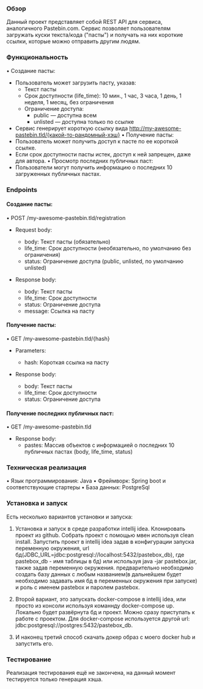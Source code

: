### Обзор

Данный проект представляет собой REST API для сервиса, аналогичного Pastebin.com. Сервис позволяет пользователям загружать куски текста/кода ("пасты") и получать на них короткие ссылки, которые можно отправить другим людям.

### Функциональность

• Создание пасты: 
  * Пользователь может загрузить пасту, указав:
    * Текст пасты
    * Срок доступности (life_time): 10 мин., 1 час, 3 часа, 1 день, 1 неделя, 1 месяц, без ограничения
    * Ограничение доступа:
      * public — доступна всем
      * unlisted — доступна только по ссылке
  * Сервис генерирует короткую ссылку вида http://my-awesome-pastebin.tld/{какой-то-рандомный-хэш}
• Получение пасты:
  * Пользователь может получить доступ к пасте по ее короткой ссылке.
  * Если срок доступности пасты истек, доступ к ней запрещен, даже для автора.
• Просмотр последних публичных паст: 
  * Пользователи могут получить информацию о последних 10 загруженных публичных пастах.

### Endpoints

#### Создание пасты:

• POST /my-awesome-pastebin.tld/registration

  * Request body:
    * body: Текст пасты (обязательно)
    * life_time: Срок доступности (необязательно, по умолчанию без ограничения)
    * status: Ограничение доступа (public, unlisted, по умолчанию unlisted)

  * Response body:
    * body: Текст пасты
    * life_time: Срок доступности
    * status: Ограничение доступа
    * message: Ссылка на пасту
#### Получение пасты:

• GET /my-awesome-pastebin.tld/{hash}

  * Parameters:
    * hash: Короткая ссылка на пасту

  * Response body:
    * body: Текст пасты
    * life_time: Срок доступности
    * status: Ограничение доступа

#### Получение последних публичных паст:

• GET /my-awesome-pastebin.tld

  * Response body:
    * pastes: Массив объектов с информацией о последних 10 публичных пастах (body, life_time, status)

### Техническая реализация

• Язык программирования: Java
• Фреймворк: Spring boot и соответствующие стартеры
• База данных: PostgreSql

### Установка и запуск

Есть несколько вариантов установки и запуска:
1) Установка и запуск в среде разработки intellij idea. Клонировать проект из github. Собрать проект с помощью мвен используя clean install.
Запустить проект в intellij idea задав в конфигурации запуска переменную окружения, url бд(JDBC_URL=jdbc:postgresql://localhost:5432/pastebox_db),
где pastebox_db - имя таблицы в бд) или используя java -jar pastebox.jar, также задав переменную окружения.
предварительно необходимо создать базу данных с любым названием(в дальнейшем будет необходимо задавать имя бд в переменных окружения при запуске) и роль
с именем pastebox и паролем pastebox.

2) Второй вариант, это запускать docker-compose в intellij idea, или просто из консоли используя команнду docker-compose up. Локально будет развёрнута бд и проект. Можно сразу приступать к работе с проектом.
Для docker-compose используется другой url: jdbc:postgresql://postgres:5432/pastebox_db.

3) И наконец третий способ скачать докер образ с моего docker hub и запустить его.
### Тестирование
Реализация тестирования ещё не закончена, на данный момент тестируется только генерация хэша.
